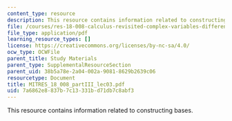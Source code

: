 ```yaml
---
content_type: resource
description: This resource contains information related to constructing bases.
file: /courses/res-18-008-calculus-revisited-complex-variables-differential-equations-and-linear-algebra-fall-2011/7a6862e8837b7c13331bd71db7c8abf3_MITRES_18_008_partIII_lec03.pdf
file_type: application/pdf
learning_resource_types: []
license: https://creativecommons.org/licenses/by-nc-sa/4.0/
ocw_type: OCWFile
parent_title: Study Materials
parent_type: SupplementalResourceSection
parent_uid: 38b5a78e-2a04-002a-9081-8629b2639c06
resourcetype: Document
title: MITRES_18_008_partIII_lec03.pdf
uid: 7a6862e8-837b-7c13-331b-d71db7c8abf3
---
```

This resource contains information related to constructing bases.